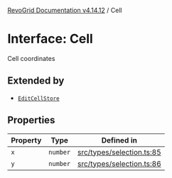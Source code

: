[RevoGrid Documentation v4.14.12](README.md) / Cell

# Interface: Cell

Cell coordinates

## Extended by

- [`EditCellStore`](Interface.EditCellStore.md)

## Properties

| Property | Type | Defined in |
| ------ | ------ | ------ |
| `x` | `number` | [src/types/selection.ts:85](https://github.com/revolist/revogrid/blob/ee1081dbd910f211c490863a4b642535e5dce01e/src/types/selection.ts#L85) |
| `y` | `number` | [src/types/selection.ts:86](https://github.com/revolist/revogrid/blob/ee1081dbd910f211c490863a4b642535e5dce01e/src/types/selection.ts#L86) |
